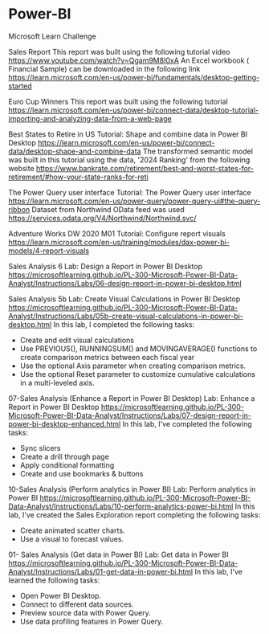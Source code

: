# Power-BI
Microsoft Learn Challenge

Sales Report
This report was built using the following tutorial video
https://www.youtube.com/watch?v=Qgam9M8I0xA
An Excel workbook ( Financial Sample) can be downloaded in the following link
https://learn.microsoft.com/en-us/power-bi/fundamentals/desktop-getting-started

Euro Cup Winners
This report was built using the following tutorial
https://learn.microsoft.com/en-us/power-bi/connect-data/desktop-tutorial-importing-and-analyzing-data-from-a-web-page

Best States to Retire in US
Tutorial: Shape and combine data in Power BI Desktop
https://learn.microsoft.com/en-us/power-bi/connect-data/desktop-shape-and-combine-data
The transformed semantic model was built in this tutorial using the data, '2024 Ranking' from the following website
https://www.bankrate.com/retirement/best-and-worst-states-for-retirement/#how-your-state-ranks-for-reti


The Power Query user interface
Tutorial: The Power Query user interface
https://learn.microsoft.com/en-us/power-query/power-query-ui#the-query-ribbon
Dataset from Northwind OData feed was used
https://services.odata.org/V4/Northwind/Northwind.svc/

Adventure Works DW 2020 M01
Tutorial: Configure report visuals
https://learn.microsoft.com/en-us/training/modules/dax-power-bi-models/4-report-visuals

Sales Analysis 6
Lab: Design a Report in Power BI Desktop
https://microsoftlearning.github.io/PL-300-Microsoft-Power-BI-Data-Analyst/Instructions/Labs/06-design-report-in-power-bi-desktop.html

Sales Analysis 5b
Lab: Create Visual Calculations in Power BI Desktop
https://microsoftlearning.github.io/PL-300-Microsoft-Power-BI-Data-Analyst/Instructions/Labs/05b-create-visual-calculations-in-power-bi-desktop.html
In this lab, I completed the following tasks:
* Create and edit visual calculations
* Use PREVIOUS(), RUNNINGSUM() and MOVINGAVERAGE() functions to create comparison metrics between each fiscal year
* Use the optional Axis parameter when creating comparison metrics.
* Use the optional Reset parameter to customize cumulative calculations in a multi-leveled axis.

07-Sales Analysis (Enhance a Report in Power BI Desktop)
Lab: Enhance a Report in Power BI Desktop
https://microsoftlearning.github.io/PL-300-Microsoft-Power-BI-Data-Analyst/Instructions/Labs/07-design-report-in-power-bi-desktop-enhanced.html
In this lab,  I've completed the following tasks:
* Sync slicers
* Create a drill through page
* Apply conditional formatting
* Create and use bookmarks & buttons

10-Sales Analysis (Perform analytics in Power BI)
Lab: Perform analytics in Power BI
https://microsoftlearning.github.io/PL-300-Microsoft-Power-BI-Data-Analyst/Instructions/Labs/10-perform-analytics-power-bi.html
In this lab, I've created the Sales Exploration report completing the following tasks:
* Create animated scatter charts.
* Use a visual to forecast values.

01- Sales Analysis (Get data in Power BI)
Lab: Get data in Power BI
https://microsoftlearning.github.io/PL-300-Microsoft-Power-BI-Data-Analyst/Instructions/Labs/01-get-data-in-power-bi.html
In this lab, I've learned the following tasks:
* Open Power BI Desktop.
* Connect to different data sources.
* Preview source data with Power Query.
* Use data profiling features in Power Query.
